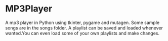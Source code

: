 # MP3Player
A mp3 player in Python using tkinter, pygame and mutagen. Some sample songs are in the songs folder. A playlist can be saved and loaded whenever wanted.You can even load some of your own playlists and make changes.


